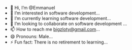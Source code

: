 - 👋 Hi, I’m @Emmanuel
- 👀 I’m interested in software development...
- 🌱 I’m currently learning software development...
- 💞️ I’m looking to collaborate on software development ...
- 📫 How to reach me bigzloty@gmail.com...
- 😄 Pronouns: Male...
- ⚡ Fun fact: There is no retirement to learning...

<!---
bigzloty/bigzloty is a ✨ special ✨ repository because its `README.md` (this file) appears on your GitHub profile.
You can click the Preview link to take a look at your changes.
--->
